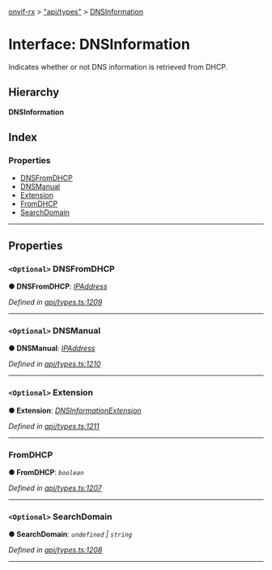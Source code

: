 [onvif-rx](../README.md) > ["api/types"](../modules/_api_types_.md) > [DNSInformation](../interfaces/_api_types_.dnsinformation.md)

# Interface: DNSInformation

Indicates whether or not DNS information is retrieved from DHCP.

## Hierarchy

**DNSInformation**

## Index

### Properties

* [DNSFromDHCP](_api_types_.dnsinformation.md#dnsfromdhcp)
* [DNSManual](_api_types_.dnsinformation.md#dnsmanual)
* [Extension](_api_types_.dnsinformation.md#extension)
* [FromDHCP](_api_types_.dnsinformation.md#fromdhcp)
* [SearchDomain](_api_types_.dnsinformation.md#searchdomain)

---

## Properties

<a id="dnsfromdhcp"></a>

### `<Optional>` DNSFromDHCP

**● DNSFromDHCP**: *[IPAddress](_api_types_.ipaddress.md)*

*Defined in [api/types.ts:1209](https://github.com/patrickmichalina/onvif-rx/blob/034e4d6/src/api/types.ts#L1209)*

___
<a id="dnsmanual"></a>

### `<Optional>` DNSManual

**● DNSManual**: *[IPAddress](_api_types_.ipaddress.md)*

*Defined in [api/types.ts:1210](https://github.com/patrickmichalina/onvif-rx/blob/034e4d6/src/api/types.ts#L1210)*

___
<a id="extension"></a>

### `<Optional>` Extension

**● Extension**: *[DNSInformationExtension](_api_types_.dnsinformationextension.md)*

*Defined in [api/types.ts:1211](https://github.com/patrickmichalina/onvif-rx/blob/034e4d6/src/api/types.ts#L1211)*

___
<a id="fromdhcp"></a>

###  FromDHCP

**● FromDHCP**: *`boolean`*

*Defined in [api/types.ts:1207](https://github.com/patrickmichalina/onvif-rx/blob/034e4d6/src/api/types.ts#L1207)*

___
<a id="searchdomain"></a>

### `<Optional>` SearchDomain

**● SearchDomain**: *`undefined` \| `string`*

*Defined in [api/types.ts:1208](https://github.com/patrickmichalina/onvif-rx/blob/034e4d6/src/api/types.ts#L1208)*

___

